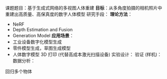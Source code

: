 课题题目：基于生成式网络的多视图人体重建
**目标**：从多角度拍摄的相机照片中重建出高质量、高保真度的数字人体模型
研究手段：
**理论方法**：
- NeRF
- Depth Estimation and Fusion
- Generation Model
**应用场景**：
- 工业设备数字化模型生成
- 零件模型生成，草图生成模型
- 人体数字模型 3D 打印 (代替高成本激光扫描设备)
实验设计：
验证 (样机)：
数据分析：


回归多个物体